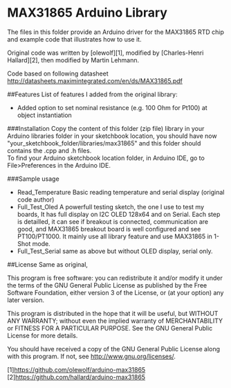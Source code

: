 MAX31865 Arduino Library
========================

The files in this folder provide an Arduino driver for the MAX31865 RTD chip and example code that illustrates how to use it.  

Original code was written by [olewolf][1], modified by [Charles-Henri Hallard][2], then modified by Martin Lehmann.

Code based on following datasheet http://datasheets.maximintegrated.com/en/ds/MAX31865.pdf

##Features
List of features I added from the original library:

- Added option to set nominal resistance (e.g. 100 Ohm for Pt100) at object instantiation

###Installation
Copy the content of this folder (zip file) library in your Arduino libraries folder in your sketchbook location, you should have now "your_sketchbook_folder/libraries/max31865" and this folder should contains the .cpp and .h files.
<br/>
To find your Arduino sketchbook location folder, in Arduino IDE, go to File>Preferences in the Arduino IDE.
<br/>

###Sample usage
- Read_Temperature Basic reading temperature and serial display (original code author)
- Full_Test_Oled A powerfull testing sketch, the one I use to test my boards, It has full display on I2C OLED 128x64 and on Serial. Each step is detailled, it can see if breakout is connected, communication are good, and MAX31865 breakout board is well configured and see PT100/PT1000. It mainly use all library feature and use MAX31865 in 1-Shot mode.
- Full_Test_Serial same as above but without OLED display, serial only.

##License
Same as original, 

 This program is free software: you can redistribute it and/or modify
 it under the terms of the GNU General Public License as published by
 the Free Software Foundation, either version 3 of the License, or
 (at your option) any later version.
 
 This program is distributed in the hope that it will be useful,
 but WITHOUT ANY WARRANTY; without even the implied warranty of
 MERCHANTABILITY or FITNESS FOR A PARTICULAR PURPOSE.  See the
 GNU General Public License for more details.
 
 You should have received a copy of the GNU General Public License
 along with this program.  If not, see <http://www.gnu.org/licenses/>.

[1]https://github.com/olewolf/arduino-max31865
[2]https://github.com/hallard/arduino-max31865
